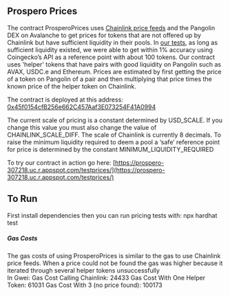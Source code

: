 ## Prospero Prices

The contract ProsperoPrices uses [Chainlink price feeds](https://docs.chain.link/docs/avalanche-price-feeds/) and the Pangolin DEX on Avalanche to get prices for tokens that are not offered up by Chainlink but have sufficient liquidity in their pools.
In [our tests](https://docs.google.com/spreadsheets/d/1kClFiDkgKXLLOUv6JzuBbLLb9YtDIIqXBde59Oxr_cc/edit#gid=1278651676), as long as sufficient liquidity existed, we were able to get within 1% accuracy using Coingecko’s API as a reference point with about 100 tokens.  Our contract uses 'helper' tokens that have pairs with good liquidity on Pangolin such as AVAX, USDC.e and Ethereum.  Prices are estimated by first getting the price of a token on Pangolin of a pair and then multiplying that price times the known price of the helper token on Chainlink.  

The contract is deployed at this address: [0x45f0154cfB256e662C457Aaf3E073254F41A0994](https://snowtrace.io/address/0x45f0154cfB256e662C457Aaf3E073254F41A0994)

The current scale of pricing is a constant determined by USD_SCALE.  If you change this value you must also change the value of CHAINLINK_SCALE_DIFF.  The scale of Chainlink is currently 8 decimals.  To raise the minimum liquidity required to deem a pool a ‘safe’ reference point for price is determined by the constant MINIMUM_LIQUIDITY_REQUIRED

To try our contract in action go here:
[https://prospero-307218.uc.r.appspot.com/testprices/](https://prospero-307218.uc.r.appspot.com/testprices/)

## To Run

First install dependencies then you can run pricing tests with:
npx hardhat test

##### Gas Costs

The gas costs of using ProsperoPrices is similar to the gas to use Chainlink price feeds.  When a price could not be found the gas was higher because it iterated through several helper tokens unsuccessfully  
  In Gwei:
  Gas Cost Calling Chainlink:	        24433
  Gas Cost With One Helper Token:	    61031
  Gas Cost With 3 (no price found):	 100173

